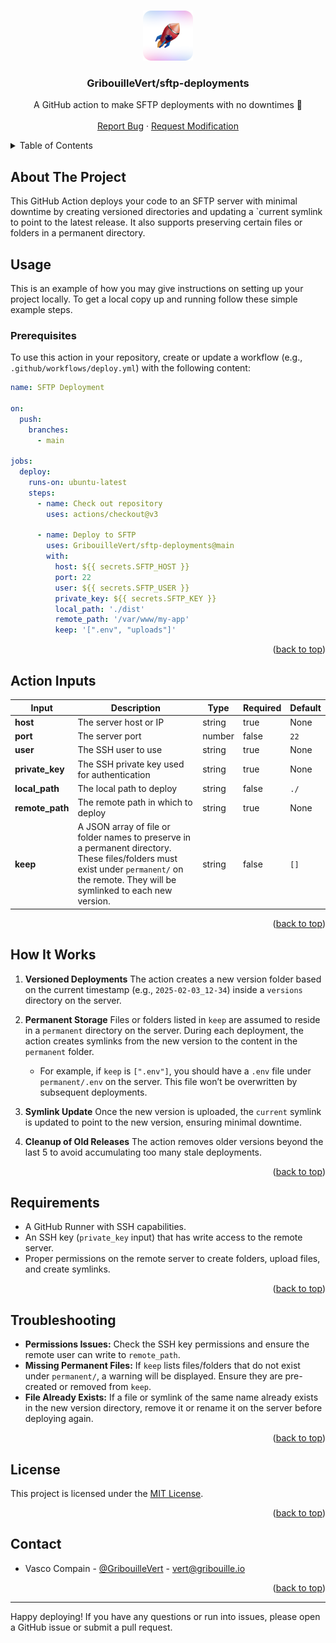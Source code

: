 <a id="readme-top"></a>

<!-- PROJECT LOGO -->
<br />
<div align="center">
  <a href="https://github.com/GribouilleVert/sftp-deployments">
    <img src=".github/assets/logo.png" alt="Logo" width="80" height="80">
  </a>

  <h3 align="center">GribouilleVert/sftp-deployments</h3>

  <p align="center">
    A GitHub action to make SFTP deployments with no downtimes 🚀
    <br />
    <br />
    <a href="https://github.com/GribouilleVert/sftp-deployments/issues/new?labels=bug">Report Bug</a>
    ·
    <a href="https://github.com/GribouilleVert/sftp-deployments/issues/new?labels=enhancement">Request Modification</a>
  </p>
</div>

<!-- TABLE OF CONTENTS -->
<details>
  <summary>Table of Contents</summary>
  <ol>
    <li>
      <a href="#about-the-project">About The Project</a>
    </li>
    <li>
      <a href="#usage">Usage</a>
      <ul>
        <li><a href="#usage_prerequisites">Prerequisites</a></li>
      </ul>
    </li>
    <li><a href="#action-inputs">Action Input</a></li>
    <li><a href="#how-it-works">How It Works</a></li>
    <li><a href="#requirements">Requirements</a></li>
    <li><a href="#troubleshooting">Troubleshooting</a></li>
    <li><a href="#license">License</a></li>
    <li><a href="#contact">Contact</a></li>
  </ol>
</details>

<!-- ABOUT THE PROJECT -->

## About The Project

This GitHub Action deploys your code to an SFTP server with minimal downtime by creating versioned directories and updating a `current symlink to point to the latest release. It also supports preserving certain files or folders in a permanent directory.


<!-- USAGE -->

## Usage

This is an example of how you may give instructions on setting up your project locally.
To get a local copy up and running follow these simple example steps.

### <span id="usage_prerequisites">Prerequisites</span>

To use this action in your repository, create or update a workflow (e.g., `.github/workflows/deploy.yml`) with the following content:

```yaml
name: SFTP Deployment

on:
  push:
    branches:
      - main

jobs:
  deploy:
    runs-on: ubuntu-latest
    steps:
      - name: Check out repository
        uses: actions/checkout@v3

      - name: Deploy to SFTP
        uses: GribouilleVert/sftp-deployments@main
        with:
          host: ${{ secrets.SFTP_HOST }}
          port: 22
          user: ${{ secrets.SFTP_USER }}
          private_key: ${{ secrets.SFTP_KEY }}
          local_path: './dist'
          remote_path: '/var/www/my-app'
          keep: '[".env", "uploads"]'
```

<p align="right">(<a href="#readme-top">back to top</a>)</p>

<!-- ACTIONS INPUT -->

## Action Inputs

| Input           | Description                                                                                                                                                                             | Type   | Required | Default |
|-----------------|-----------------------------------------------------------------------------------------------------------------------------------------------------------------------------------------|--------|----------|---------|
| **host**        | The server host or IP                                                                                                                                                                   | string | true     | None    |
| **port**        | The server port                                                                                                                                                                         | number | false    | `22`    |
| **user**        | The SSH user to use                                                                                                                                                                     | string | true     | None    |
| **private_key** | The SSH private key used for authentication                                                                                                                                             | string | true     | None    |
| **local_path**  | The local path to deploy                                                                                                                                                                | string | false    | `./`    |
| **remote_path** | The remote path in which to deploy                                                                                                                                                      | string | true     | None    |
| **keep**        | A JSON array of file or folder names to preserve in a permanent directory. These files/folders must exist under `permanent/` on the remote. They will be symlinked to each new version. | string | false    | `[]`    |

<p align="right">(<a href="#readme-top">back to top</a>)</p>

<!-- HOW IT WORKS -->

## How It Works

1. **Versioned Deployments**
    The action creates a new version folder based on the current timestamp (e.g., `2025-02-03_12-34`) inside a `versions` directory on the server.

2. **Permanent Storage**
    Files or folders listed in `keep` are assumed to reside in a `permanent` directory on the server. During each deployment, the action creates symlinks from the new version to the content in the `permanent` folder.
    - For example, if `keep` is `[".env"]`, you should have a `.env` file under `permanent/.env` on the server. This file won’t be overwritten by subsequent deployments.

3. **Symlink Update**
    Once the new version is uploaded, the `current` symlink is updated to point to the new version, ensuring minimal downtime.

4. **Cleanup of Old Releases**
    The action removes older versions beyond the last 5 to avoid accumulating too many stale deployments.

<p align="right">(<a href="#readme-top">back to top</a>)</p>

<!-- REQUIREMENTS -->

## Requirements

- A GitHub Runner with SSH capabilities.
- An SSH key (`private_key` input) that has write access to the remote server.
- Proper permissions on the remote server to create folders, upload files, and create symlinks.

<p align="right">(<a href="#readme-top">back to top</a>)</p>

<!-- TROUBLESHOOTING -->

## Troubleshooting

- **Permissions Issues:** Check the SSH key permissions and ensure the remote user can write to `remote_path`.
- **Missing Permanent Files:** If `keep` lists files/folders that do not exist under `permanent/`, a warning will be displayed. Ensure they are pre-created or removed from `keep`.
- **File Already Exists:** If a file or symlink of the same name already exists in the new version directory, remove it or rename it on the server before deploying again.

<p align="right">(<a href="#readme-top">back to top</a>)</p>

<!-- TROUBLESHOOTING -->

## License

This project is licensed under the [MIT License](./LICENSE).

<p align="right">(<a href="#readme-top">back to top</a>)</p>

<!-- CONTACT -->

## Contact

-   Vasco Compain - [@GribouilleVert](https://github.com/Kylian-Mallet) - [vert@gribouille.io](mailto:vert@gribouille.io)

<p align="right">(<a href="#readme-top">back to top</a>)</p>

---

Happy deploying! If you have any questions or run into issues, please open a GitHub issue or submit a pull request.
